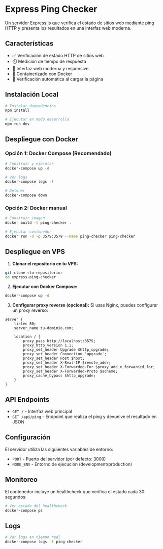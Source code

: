 # Express Ping Checker

Un servidor Express.js que verifica el estado de sitios web mediante ping HTTP y presenta los resultados en una interfaz web moderna.

## Características

- ✅ Verificación de estado HTTP de sitios web
- ⏱️ Medición de tiempo de respuesta
- 🎨 Interfaz web moderna y responsive
- 🐳 Containerizado con Docker
- 🔄 Verificación automática al cargar la página

## Instalación Local

```bash
# Instalar dependencias
npm install

# Ejecutar en modo desarrollo
npm run dev
```

## Despliegue con Docker

### Opción 1: Docker Compose (Recomendado)

```bash
# Construir y ejecutar
docker-compose up -d

# Ver logs
docker-compose logs -f

# Detener
docker-compose down
```

### Opción 2: Docker manual

```bash
# Construir imagen
docker build -t ping-checker .

# Ejecutar contenedor
docker run -d -p 3579:3579 --name ping-checker ping-checker
```

## Despliegue en VPS

1. **Clonar el repositorio en tu VPS:**
```bash
git clone <tu-repositorio>
cd express-ping-checker
```

2. **Ejecutar con Docker Compose:**
```bash
docker-compose up -d
```

3. **Configurar proxy reverso (opcional):**
Si usas Nginx, puedes configurar un proxy reverso:

```nginx
server {
    listen 80;
    server_name tu-dominio.com;

    location / {
        proxy_pass http://localhost:3579;
        proxy_http_version 1.1;
        proxy_set_header Upgrade $http_upgrade;
        proxy_set_header Connection 'upgrade';
        proxy_set_header Host $host;
        proxy_set_header X-Real-IP $remote_addr;
        proxy_set_header X-Forwarded-For $proxy_add_x_forwarded_for;
        proxy_set_header X-Forwarded-Proto $scheme;
        proxy_cache_bypass $http_upgrade;
    }
}
```

## API Endpoints

- `GET /` - Interfaz web principal
- `GET /api/ping` - Endpoint que realiza el ping y devuelve el resultado en JSON

## Configuración

El servidor utiliza las siguientes variables de entorno:

- `PORT` - Puerto del servidor (por defecto: 3000)
- `NODE_ENV` - Entorno de ejecución (development/production)

## Monitoreo

El contenedor incluye un healthcheck que verifica el estado cada 30 segundos:

```bash
# Ver estado del healthcheck
docker-compose ps
```

## Logs

```bash
# Ver logs en tiempo real
docker-compose logs -f ping-checker
```